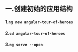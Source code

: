 ## 一.创建初始的应用结构
#### 1.`ng new angular-tour-of-heroes`
#### 2.`cd angular-tour-of-heroes`
#### 3.`ng serve --open`
